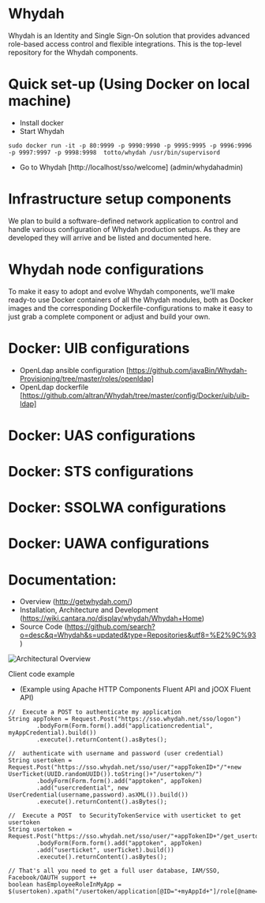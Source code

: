Whydah
======

Whydah is an Identity and Single Sign-On solution that provides advanced role-based access control and flexible integrations.  This is the top-level repository for the Whydah components.


Quick set-up (Using Docker on local machine)
============================================

* Install docker
* Start Whydah
```
sudo docker run -it -p 80:9999 -p 9990:9990 -p 9995:9995 -p 9996:9996 -p 9997:9997 -p 9998:9998  totto/whydah /usr/bin/supervisord 
```
* Go to Whydah [http://localhost/sso/welcome]  (admin/whydahadmin)


Infrastructure setup components
===============================

We plan to build a software-defined network application to control and handle various configuration of Whydah production setups. As they are developed they will arrive and be listed and documented here.



Whydah node configurations
==========================

To make it easy to adopt and evolve Whydah components, we'll make ready-to use Docker containers of all the Whydah modules, both as Docker images and the corresponding Dockerfile-configurations to make it easy to just grab a complete component or adjust and build your own.

Docker: UIB configurations
==========================

* OpenLdap ansible configuration [https://github.com/javaBin/Whydah-Provisioning/tree/master/roles/openldap]
* OpenLdap dockerfile [https://github.com/altran/Whydah/tree/master/config/Docker/uib/uib-ldap]

Docker: UAS configurations
==========================


Docker: STS configurations
==========================


Docker: SSOLWA configurations
=============================


Docker: UAWA configurations
===========================




Documentation:
==============

* Overview (http://getwhydah.com/)
* Installation, Architecture and Development (https://wiki.cantara.no/display/whydah/Whydah+Home)
* Source Code (https://github.com/search?o=desc&q=Whydah&s=updated&type=Repositories&utf8=%E2%9C%93)


![Architectural Overview](https://wiki.cantara.no/download/attachments/37388694/Whydah+infrastructure.png)

Client code example

* (Example using Apache HTTP Components Fluent API and jOOX Fluent API)
```
//  Execute a POST to authenticate my application
String appToken = Request.Post("https://sso.whydah.net/sso/logon")
        .bodyForm(Form.form().add("applicationcredential", myAppCredential).build())
        .execute().returnContent().asBytes();

//  authenticate with username and password (user credential)
String usertoken = Request.Post("https://sso.whydah.net/sso/user/"+appTokenID+"/"+new UserTicket(UUID.randomUUID()).toString()+"/usertoken/")
        .bodyForm(Form.form().add("apptoken", appToken)
        .add("usercredential", new UserCredential(username,password).asXML()).build())
        .execute().returnContent().asBytes();

//  Execute a POST  to SecurityTokenService with userticket to get usertoken
String usertoken = Request.Post("https://sso.whydah.net/sso/user/"+appTokenID+"/get_usertoken_by_userticket/")
        .bodyForm(Form.form().add("apptoken", appToken)
        .add("userticket", userTicket).build())
        .execute().returnContent().asBytes();

// That's all you need to get a full user database, IAM/SSO, Facebook/OAUTH support ++
boolean hasEmployeeRoleInMyApp = $(usertoken).xpath("/usertoken/application[@ID="+myAppId+"]/role[@name=\"Employee\"");
```
